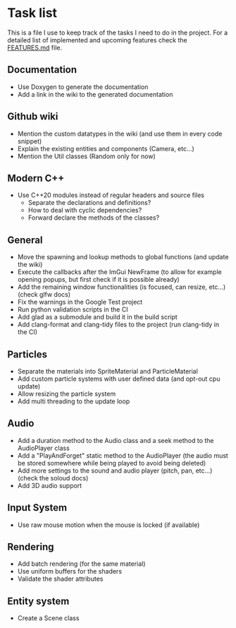 # Task list

This is a file I use to keep track of the tasks I need to do in the project.
For a detailed list of implemented and upcoming features check the [FEATURES.md](FEATURES.md) file.

## Documentation

- Use Doxygen to generate the documentation
- Add a link in the wiki to the generated documentation

## Github wiki

- Mention the custom datatypes in the wiki (and use them in every code snippet)
- Explain the existing entities and components (Camera, etc...)
- Mention the Util classes (Random only for now)

## Modern C++

- Use C++20 modules instead of regular headers and source files
  - Separate the declarations and definitions?
  - How to deal with cyclic dependencies?
  - Forward declare the methods of the classes?

## General

- Move the spawning and lookup methods to global functions (and update the wiki)
- Execute the callbacks after the ImGui NewFrame (to allow for example opening popups, but first check if it is possible already)
- Add the remaining window functionalities (is focused, can resize, etc...) (check glfw docs)
- Fix the warnings in the Google Test project
- Run python validation scripts in the CI
- Add glad as a submodule and build it in the build script
- Add clang-format and clang-tidy files to the project (run clang-tidy in the CI)

## Particles

- Separate the materials into SpriteMaterial and ParticleMaterial
- Add custom particle systems with user defined data (and opt-out cpu update)
- Allow resizing the particle system
- Add multi threading to the update loop

## Audio

- Add a duration method to the Audio class and a seek method to the AudioPlayer class
- Add a "PlayAndForget" static method to the AudioPlayer (the audio must be stored somewhere while being played to avoid being deleted)
- Add more settings to the sound and audio player (pitch, pan, etc...) (check the soloud docs)
- Add 3D audio support

## Input System

- Use raw mouse motion when the mouse is locked (if available)

## Rendering
 
- Add batch rendering (for the same material)
- Use uniform buffers for the shaders
- Validate the shader attributes

## Entity system

- Create a Scene class
